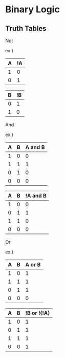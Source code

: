 
# Binary Logic

## Truth Tables

Not

ex.)

| A | !A |
| --- | --- |
| 1 | 0 |
| 0 | 1 |

| B | !B |
| --- | --- |
|0 | 1 |
| 1 | 0 |


And

ex.)

| A | B | A and B |
| --- | --- | -----|
| 1 | 0 | 0 |
| 1 | 1 | 1 |
| 0 | 1 | 0 |
| 0 | 0 | 0 |

| A | B | !A and B |
| --- | --- | ----- |
| 1 | 0 | 0 |
| 0 | 1 | 1 |
| 1 | 1 | 0 |
| 0 | 0 | 0 |

Or 

ex.)

| A | B | A or B |
| --- | --- | ----- |
| 1 | 0 | 1 |
| 1 | 1 | 1 |
| 0 | 1 | 1 |
| 0 | 0 | 0 |

| A | B | !B or !(!A) |
| --- | --- | -------- |
| 1 | 0 | 1 |
| 0 | 1 | 1 |
| 1 | 1 | 1 |
| 0 | 0 | 1 |
